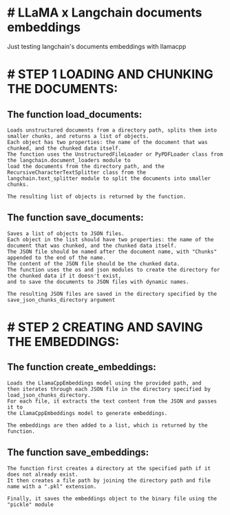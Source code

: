 # # LLaMA x Langchain documents embeddings
Just testing langchain's documents embeddings with llamacpp

# # STEP 1 LOADING AND CHUNKING THE DOCUMENTS:

  ## The function load_documents:
    Loads unstructured documents from a directory path, splits them into smaller chunks, and returns a list of objects. 
    Each object has two properties: the name of the document that was chunked, and the chunked data itself. 
    The function uses the UnstructuredFileLoader or PyPDFLoader class from the langchain.document_loaders module to 
    load the documents from the directory path, and the RecursiveCharacterTextSplitter class from the 
    langchain.text_splitter module to split the documents into smaller chunks. 
    
    The resulting list of objects is returned by the function.
    
  ## The function save_documents:
    Saves a list of objects to JSON files. 
    Each object in the list should have two properties: the name of the document that was chunked, and the chunked data itself. 
    The JSON file should be named after the document name, with "Chunks" appended to the end of the name. 
    The content of the JSON file should be the chunked data. 
    The function uses the os and json modules to create the directory for the chunked data if it doesn't exist, 
    and to save the documents to JSON files with dynamic names. 
    
    The resulting JSON files are saved in the directory specified by the save_json_chunks_directory argument

# # STEP 2 CREATING AND SAVING THE EMBEDDINGS:

  ## The function create_embeddings:
    Loads the LlamaCppEmbeddings model using the provided path, and 
    then iterates through each JSON file in the directory specified by load_json_chunks_directory. 
    For each file, it extracts the text content from the JSON and passes it to 
    the LlamaCppEmbeddings model to generate embeddings. 
    
    The embeddings are then added to a list, which is returned by the function.

  ## The function save_embeddings:
    The function first creates a directory at the specified path if it does not already exist. 
    It then creates a file path by joining the directory path and file name with a ".pkl" extension. 
    
    Finally, it saves the embeddings object to the binary file using the "pickle" module
